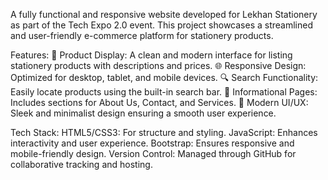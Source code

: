 A fully functional and responsive website developed for Lekhan Stationery as part of the Tech Expo 2.0 event. This project showcases a streamlined and user-friendly e-commerce platform for stationery products.

Features:
🛒 Product Display: A clean and modern interface for listing stationery products with descriptions and prices.
🌐 Responsive Design: Optimized for desktop, tablet, and mobile devices.
🔍 Search Functionality: Easily locate products using the built-in search bar.
📄 Informational Pages: Includes sections for About Us, Contact, and Services.
🎨 Modern UI/UX: Sleek and minimalist design ensuring a smooth user experience.

Tech Stack:
HTML5/CSS3: For structure and styling.
JavaScript: Enhances interactivity and user experience.
Bootstrap: Ensures responsive and mobile-friendly design.
Version Control: Managed through GitHub for collaborative tracking and hosting.
